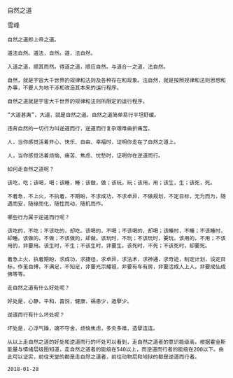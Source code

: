 自然之道

雪峰


    自然之道即上帝之道。

    道法自然。道法，自然。道，法自然。

    入道之道，顺其而然。得道之道，顺应自然。与道合一之道，法自然。

    自然，就是宇宙大千世界的规律和法则及各种存在和现象。法自然，就是按照规律和法则思想和办事，不要人为地干涉和改造其本来的运行程序。

    自然之道就是宇宙大千世界的规律和法则所限定的运行程序。

    “大道甚夷”，大道，就是自然之道。自然之道简单易行平坦舒缓。

    违背自然的一切行为叫逆道而行，逆道而行复杂艰难曲折痛苦。

    人，当你感觉活着开心、快乐、自由、幸福时，证明你走在了自然之道上。

    人，当你感觉活着烦恼、痛苦、焦虑、忧愁时，证明你在逆道而行。

    如何走自然之道呢？

    该吃，吃；该喝，喝；该睡，睡；该做，做；该玩，玩；该用，用；该生，生；该死，死。

    不着急，不上火，不执着，不期盼，不求成功，不求卓异，不做规划，不定目标，无为而为，随遇而安，随缘而化，随性而动，随机而作。

    哪些行为属于逆道而行呢？

    该吃的，不吃；不该吃的，却吃。该喝的，不喝；不该喝的，却喝；该睡时，不睡；不该睡时，却睡。该做的，不做；不该做的，却做。该玩时，不玩；不该玩时，要玩。该用的，不用；不该用的，非要用。该生时，不生；不该生时，非要生。该死时，不死；不该死时，却要死。

    着急上火，执着期盼，求成功，求捷径，求卓异，求法术，求神通，求奇迹，制定计划，设定目标，作茧自缚，不满足，不知足，非要光宗耀祖，非要有车有房，非要活成人上人，非要成仙成佛等等。

    走自然之道有什么好处呢？

    好处是，心静，平和，喜悦，健康，祸患少，造孽少。

    逆道而行有什么坏处呢？

    坏处是，心浮气躁，魂不守舍，烦恼焦虑，多灾多难，造孽连连。

    从以上走自然之道的好处和逆道而行的坏处可以看到，走自然之道者的意识能级高，根据霍金斯能量与情绪层级图知道，走自然之道者的能级在540以上，而逆道而行者的能级在200以下。由此可以证实，前往天堂的都是走自然之道者，前往动物层和地狱的都是逆道而行者。

    2018-01-28



